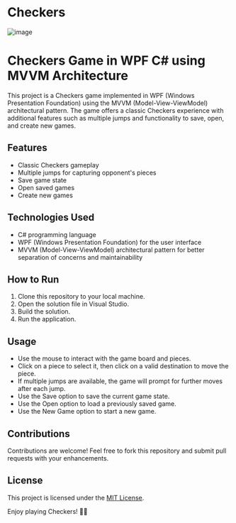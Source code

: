 # Checkers
 
![image](https://github.com/AngAnda/Checkers/assets/61116472/4b2455fd-7daa-4f6f-b591-9cd0073ad1b1)

# Checkers Game in WPF C# using MVVM Architecture

This project is a Checkers game implemented in WPF (Windows Presentation Foundation) using the MVVM (Model-View-ViewModel) architectural pattern. The game offers a classic Checkers experience with additional features such as multiple jumps and functionality to save, open, and create new games.

## Features
- Classic Checkers gameplay
- Multiple jumps for capturing opponent's pieces
- Save game state
- Open saved games
- Create new games

## Technologies Used
- C# programming language
- WPF (Windows Presentation Foundation) for the user interface
- MVVM (Model-View-ViewModel) architectural pattern for better separation of concerns and maintainability

## How to Run
1. Clone this repository to your local machine.
2. Open the solution file in Visual Studio.
3. Build the solution.
4. Run the application.

## Usage
- Use the mouse to interact with the game board and pieces.
- Click on a piece to select it, then click on a valid destination to move the piece.
- If multiple jumps are available, the game will prompt for further moves after each jump.
- Use the Save option to save the current game state.
- Use the Open option to load a previously saved game.
- Use the New Game option to start a new game.

## Contributions
Contributions are welcome! Feel free to fork this repository and submit pull requests with your enhancements.

## License
This project is licensed under the [MIT License](LICENSE).

Enjoy playing Checkers! 🎲✨
